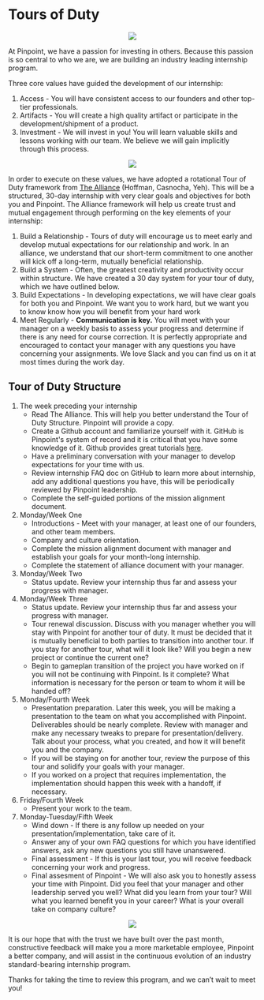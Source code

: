 # Tours of Duty

<p align="center">
  <img src="http://next-episode.net/tv-shows-images/big/tour-of-duty.jpg"/<br>
  <This Could Be You!>
</p>

At Pinpoint, we have a passion for investing in others. Because this passion is so central to who we are, we are building an industry leading internship program.

Three core values have guided the development of our internship:

1. Access - You will have consistent access to our founders and other top-tier professionals.
1. Artifacts - You will create a high quality artifact or participate in the development/shipment of a product.
1. Investment - We will invest in you! You will learn valuable skills and lessons working with our team. We believe we will gain implicitly through this process.

<p align="center">
  <img src="http://www.theallianceframework.com/uploads/7/8/2/9/7829688/_9898999_orig.png"/<br>
  <The Alliance>
</p>

In order to execute on these values, we have adopted a rotational Tour of Duty framework from [The Alliance](https://www.amazon.com/Alliance-Managing-Talent-Networked-Age/dp/1625275773) (Hoffman, Casnocha, Yeh). This will be a structured, 30-day internship with very clear goals and objectives for both you and Pinpoint. The Alliance framework will help us create trust and mutual engagement through performing on the key elements of your internship:

1. Build a Relationship - Tours of duty will encourage us to meet early and develop mutual expectations for our relationship and work. In an alliance, we understand that our short-term commitment to one another will kick off a long-term, mutually beneficial relationship.
1. Build a System - Often, the greatest creativity and productivity occur within structure. We have created a 30 day system for your tour of duty, which we have outlined below.
1. Build Expectations - In developing expectations, we will have clear goals for both you and Pinpoint. We want you to work hard, but we want you to know know how you will benefit from your hard work
1. Meet Regularly - **Communication is key.** You will meet with your manager on a weekly basis to assess your progress and determine if there is any need for course correction. It is perfectly appropriate and encouraged to contact your manager with any questions you have concerning your assignments. We love Slack and you can find us on it at most times during the work day.

## Tour of Duty Structure

1. The week preceding your internship 
	* Read The Alliance. This will help you better understand the Tour of Duty Structure. Pinpoint will provide a copy.
	* Create a Github account and familiarize yourself with it. GitHub is Pinpoint's system of record and it is critical that you have some knowledge of it. Github provides great tutorials [here](https://guides.github.com/). 
	* Have a preliminary conversation with your manager to develop expectations for your time with us.
	* Review internship FAQ doc on GitHub to learn more about internship, add any additional questions you have, this will be periodically reviewed by Pinpoint leadership.
	* Complete the self-guided portions of the mission alignment document.
1. Monday/Week One
	* Introductions - Meet with your manager, at least one of our founders, and other team members.  
	* Company and culture orientation.
	* Complete the mission alignment document with manager and establish your goals for your month-long internship.
	* Complete the statement of alliance document with your manager.
1. Monday/Week Two
	* Status update. Review your internship thus far and assess your progress with manager.
1. Monday/Week Three
	* Status update. Review your internship thus far and assess your progress with manager.
	* Tour renewal discussion. Discuss with you manager whether you will stay with Pinpoint for another tour of duty. It must be decided that it is mutually beneficial to both parties to transition into another tour. If you stay for another tour, what will it look like? Will you begin a new project or continue the current one?
	* Begin to gameplan transition of the project you have worked on if you will not be continuing with Pinpoint. Is it complete? What information is necessary for the person or team to whom it will be handed off? 
1. Monday/Fourth Week 
	* Presentation preparation. Later this week, you will be making a presentation to the team on what you accomplished with Pinpoint. Deliverables should be nearly complete. Review with manager and make any necessary tweaks to prepare for presentation/delivery. Talk about your process, what you created, and how it will benefit you and the company. 
	* If you will be staying on for another tour, review the purpose of this tour and solidify your goals with your manager.
	* If you worked on a project that requires implementation, the implementation should happen this week with a handoff, if necessary.
1. Friday/Fourth Week 
	* Present your work to the team. 
1. Monday-Tuesday/Fifth Week
	* Wind down - If there is any follow up needed on your presentation/implementation, take care of it.
	* Answer any of your own FAQ questions for which you have identified answers, ask any new questions you still have unanswered.
	* Final assessment - If this is your last tour, you will receive feedback concerning your work and progress. 
	* Final assesment of Pinpoint - We will also ask you to honestly assess your time with Pinpoint. Did you feel that your manager and other leadership served you well? What did you learn from your tour? Will what you learned benefit you in your career? What is your overall take on company culture?

<p align="center">
  <img src="https://1.bp.blogspot.com/-l4oQdQ74jYY/WPfScfZJ_1I/AAAAAAAAHUg/CtG1BJ4iX8IymGnznTmS3tcWYiH2tfc7QCLcB/s1600/Screen%2BShot%2B2017-04-19%2Bat%2B2.03.40%2BPM.png"/<br>
  <Sample Internship Calendar>
</p>


It is our hope that with the trust we have built over the past month, constructive feedback will make you a more marketable employee, Pinpoint a better company, and will assist in the continuous evolution of an industry standard-bearing internship program.

Thanks for taking the time to review this program, and we can’t wait to meet you!